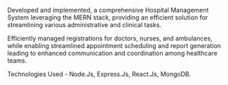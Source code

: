 Developed and implemented, a comprehensive Hospital Management System leveraging the MERN stack, providing an efficient solution for streamlining various administrative and clinical tasks.

Efficiently managed registrations for doctors, nurses, and ambulances, while enabling streamlined appointment scheduling and report generation leading to enhanced communication and coordination among healthcare teams.

Technologies Used - Node.Js, Express.Js, React.Js, MongoDB.
